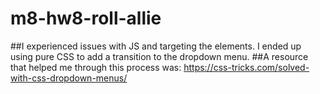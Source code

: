 # m8-hw8-roll-allie
##I experienced issues with JS and targeting the elements. I ended up using pure CSS to add a transition to the dropdown menu.
##A resource that helped me through this process was: https://css-tricks.com/solved-with-css-dropdown-menus/ 
